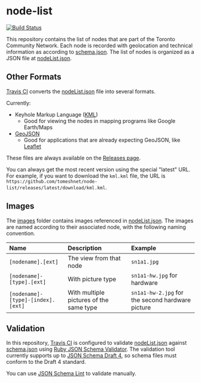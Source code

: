 # node-list

[![Build Status](https://travis-ci.org/tomeshnet/node-list.svg?branch=master)](https://travis-ci.org/tomeshnet/node-list)

This repository contains the list of nodes that are part of the Toronto Community Network.
Each node is recorded with geolocation and technical information as according to [schema.json][schema-json].
The list of nodes is organized as a JSON file at [nodeList.json](nodeList.json).

## Other Formats

[Travis CI](.travis.yml) converts the [nodeList.json](nodeList.json) file into several formats.

Currently:
- Keyhole Markup Language ([KML](https://developers.google.com/kml/))
    - Good for viewing the nodes in mapping programs like Google Earth/Maps
- [GeoJSON](https://en.wikipedia.org/wiki/GeoJSON)
    - Good for applications that are already expecting GeoJSON, like [Leaflet](https://leafletjs.com/)

These files are always available on the [Releases page](https://github.com/tomeshnet/node-list/releases).

You can always get the most recent version using the special "latest" URL. For example, if you want to download the `kml.kml` file, the URL is `https://github.com/tomeshnet/node-list/releases/latest/download/kml.kml`.

## Images

The [images](images) folder contains images referenced in [nodeList.json](nodeList.json).
The images are named according to their associated node, with the following naming convention.

| Name | Description | Example |
|:-----|:------------|:--------|
| `[nodename].[ext]` | The view from that node | `sn1a1.jpg` |
| `[nodename]-[type].[ext]` | With picture type | `sn1a1-hw.jpg` for hardware |
| `[nodename]-[type]-[index].[ext]` | With multiple pictures of the same type | `sn1a1-hw-2.jpg` for the second  hardware picture |

## Validation

In this repository, [Travis CI](.travis.yml) is configured to validate [nodeList.json](nodeList.json) against [schema.json][schema-json] using [Ruby JSON Schema Validator](https://github.com/ruby-json-schema/json-schema).
The validation tool currently supports up to [JSON Schema Draft 4](https://tools.ietf.org/html/draft-zyp-json-schema-04), so schema files must conform to the Draft 4 standard.

You can use [JSON Schema Lint](https://jsonschemalint.com) to validate manually.

[schema-json]: schema/v0.7/schema.json
